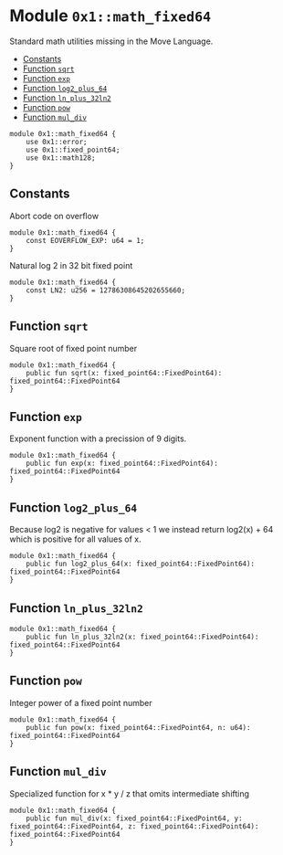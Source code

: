 <a id="0x1_math_fixed64"></a>

# Module `0x1::math_fixed64`

Standard math utilities missing in the Move Language.

- [Constants](#@Constants_0)
- [Function `sqrt`](#0x1_math_fixed64_sqrt)
- [Function `exp`](#0x1_math_fixed64_exp)
- [Function `log2_plus_64`](#0x1_math_fixed64_log2_plus_64)
- [Function `ln_plus_32ln2`](#0x1_math_fixed64_ln_plus_32ln2)
- [Function `pow`](#0x1_math_fixed64_pow)
- [Function `mul_div`](#0x1_math_fixed64_mul_div)

```move
module 0x1::math_fixed64 {
    use 0x1::error;
    use 0x1::fixed_point64;
    use 0x1::math128;
}
```

<a id="@Constants_0"></a>

## Constants

<a id="0x1_math_fixed64_EOVERFLOW_EXP"></a>

Abort code on overflow

```move
module 0x1::math_fixed64 {
    const EOVERFLOW_EXP: u64 = 1;
}
```

<a id="0x1_math_fixed64_LN2"></a>

Natural log 2 in 32 bit fixed point

```move
module 0x1::math_fixed64 {
    const LN2: u256 = 12786308645202655660;
}
```

<a id="0x1_math_fixed64_sqrt"></a>

## Function `sqrt`

Square root of fixed point number

```move
module 0x1::math_fixed64 {
    public fun sqrt(x: fixed_point64::FixedPoint64): fixed_point64::FixedPoint64
}
```

<a id="0x1_math_fixed64_exp"></a>

## Function `exp`

Exponent function with a precission of 9 digits.

```move
module 0x1::math_fixed64 {
    public fun exp(x: fixed_point64::FixedPoint64): fixed_point64::FixedPoint64
}
```

<a id="0x1_math_fixed64_log2_plus_64"></a>

## Function `log2_plus_64`

Because log2 is negative for values &lt; 1 we instead return log2(x) &#43; 64 which
is positive for all values of x.

```move
module 0x1::math_fixed64 {
    public fun log2_plus_64(x: fixed_point64::FixedPoint64): fixed_point64::FixedPoint64
}
```

<a id="0x1_math_fixed64_ln_plus_32ln2"></a>

## Function `ln_plus_32ln2`

```move
module 0x1::math_fixed64 {
    public fun ln_plus_32ln2(x: fixed_point64::FixedPoint64): fixed_point64::FixedPoint64
}
```

<a id="0x1_math_fixed64_pow"></a>

## Function `pow`

Integer power of a fixed point number

```move
module 0x1::math_fixed64 {
    public fun pow(x: fixed_point64::FixedPoint64, n: u64): fixed_point64::FixedPoint64
}
```

<a id="0x1_math_fixed64_mul_div"></a>

## Function `mul_div`

Specialized function for x \* y / z that omits intermediate shifting

```move
module 0x1::math_fixed64 {
    public fun mul_div(x: fixed_point64::FixedPoint64, y: fixed_point64::FixedPoint64, z: fixed_point64::FixedPoint64): fixed_point64::FixedPoint64
}
```

